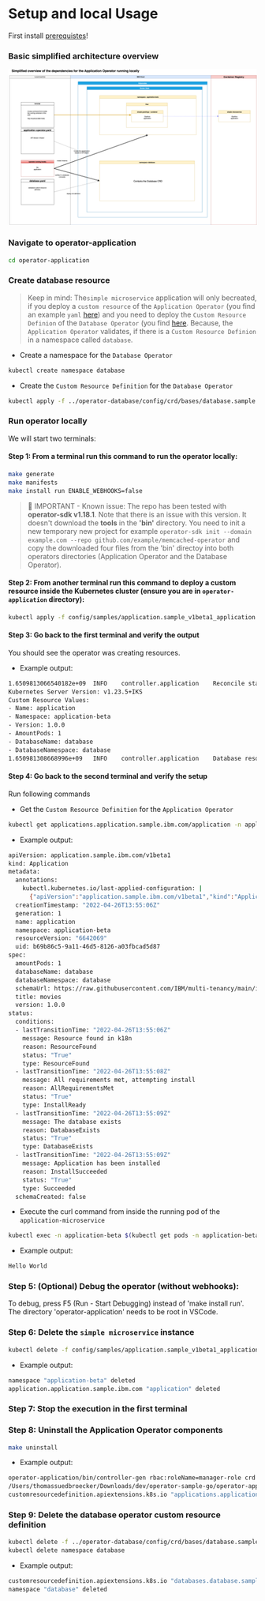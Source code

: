 # Setup and local Usage

First install [prerequistes](Prerequisites.md)!

### Basic simplified architecture overview

![](./images/simplified-architecture-02.png)

### Navigate to operator-application

```sh
cd operator-application
```

### Create database resource

> Keep in mind: The`simple microservice` application will only becreated, if you deploy a `custom resource` of the `Application Operator` (you find an example `yaml` [here](./config/samples/application.sample_v1beta1_application.yaml)) and you need to deploy the `Custom Resource Definion` of the `Database Operator` (you find [here](../operator-database/config/crd/bases/database.sample.third.party_databases.yaml). Because, the `Application Operator` validates, if there is a `Custom Resource Definion` in a namespace called `database`.

* Create a namespace for the `Database Operator`

```sh
kubectl create namespace database
```

* Create the `Custom Resource Definition` for the `Database Operator`

```sh
kubectl apply -f ../operator-database/config/crd/bases/database.sample.third.party_databases.yaml
```

### Run operator locally

We will start two terminals:

#### Step 1: From a terminal run this command to run the operator locally:

```sh
make generate
make manifests
make install run ENABLE_WEBHOOKS=false
```

>  🔴 IMPORTANT - Known issue: The repo has been tested with **operator-sdk v1.18.1**. Note that there is an issue with this version. It doesn't download the **tools** in the **'bin'** directory. You need to init a new temporary new project for example `operator-sdk init --domain example.com --repo github.com/example/memcached-operator` and copy the downloaded four files from the 'bin' directoy into both operators directories (Application Operator and the Database Operator).

#### Step 2: From another terminal run this command to deploy a custom resource inside the Kubernetes cluster (ensure you are in `operator-application` directory):

```sh
kubectl apply -f config/samples/application.sample_v1beta1_application.yaml
```

#### Step 3: Go back to the first terminal and verify the output

You should see the operator was creating resources.

* Example output:

```sh
1.6509813066540182e+09  INFO    controller.application    Reconcile started       {"reconciler group": "application.sample.ibm.com", "reconciler kind": "Application", "name": "application", "namespace": "application-beta"}
Kubernetes Server Version: v1.23.5+IKS
Custom Resource Values:
- Name: application
- Namespace: application-beta
- Version: 1.0.0
- AmountPods: 1
- DatabaseName: database
- DatabaseNamespace: database
1.650981308668996e+09   INFO    controller.application    Database resource database not found. Creating or re-creating database    {"reconciler group": "application.sample.ibm.com", "reconciler kind": "Application", "name": "application", "namespace": "application-beta"}
```

#### Step 4: Go back to the second terminal and verify the setup

Run following commands

* Get the `Custom Resource Definition` for the `Application Operator`

```sh
kubectl get applications.application.sample.ibm.com/application -n application-beta -oyaml
```

* Example output:

```sh
apiVersion: application.sample.ibm.com/v1beta1
kind: Application
metadata:
  annotations:
    kubectl.kubernetes.io/last-applied-configuration: |
      {"apiVersion":"application.sample.ibm.com/v1beta1","kind":"Application","metadata":{"annotations":{},"name":"application","namespace":"application-beta"},"spec":{"amountPods":1,"databaseName":"database","databaseNamespace":"database","title":"movies","version":"1.0.0"}}
  creationTimestamp: "2022-04-26T13:55:06Z"
  generation: 1
  name: application
  namespace: application-beta
  resourceVersion: "6642069"
  uid: b69b86c5-9a11-46d5-8126-a03fbcad5d87
spec:
  amountPods: 1
  databaseName: database
  databaseNamespace: database
  schemaUrl: https://raw.githubusercontent.com/IBM/multi-tenancy/main/installapp/postgres-config/create-populate-tenant-a.sql
  title: movies
  version: 1.0.0
status:
  conditions:
  - lastTransitionTime: "2022-04-26T13:55:06Z"
    message: Resource found in k18n
    reason: ResourceFound
    status: "True"
    type: ResourceFound
  - lastTransitionTime: "2022-04-26T13:55:08Z"
    message: All requirements met, attempting install
    reason: AllRequirementsMet
    status: "True"
    type: InstallReady
  - lastTransitionTime: "2022-04-26T13:55:09Z"
    message: The database exists
    reason: DatabaseExists
    status: "True"
    type: DatabaseExists
  - lastTransitionTime: "2022-04-26T13:55:09Z"
    message: Application has been installed
    reason: InstallSucceeded
    status: "True"
    type: Succeeded
  schemaCreated: false
```

* Execute the curl command from inside the running pod of the `application-microservice`

```sh
kubectl exec -n application-beta $(kubectl get pods -n application-beta | awk '/application-deployment-microservice/ {print $1;exit}') --container application-microservice -- curl -s http://localhost:8081/hello
```

* Example output:

```sh
Hello World
```

### Step 5: (Optional) Debug the operator (without webhooks):

To debug, press F5 (Run - Start Debugging) instead of 'make install run'. The directory 'operator-application' needs to be root in VSCode.

### Step 6: Delete the `simple microservice` instance

```sh
kubectl delete -f config/samples/application.sample_v1beta1_application.yaml
```

* Example output:

```sh
namespace "application-beta" deleted
application.application.sample.ibm.com "application" deleted
```

### Step 7: Stop the execution in the first terminal

### Step 8: Uninstall the Application Operator components

```sh
make uninstall
```

* Example output:

```sh
operator-application/bin/controller-gen rbac:roleName=manager-role crd webhook paths="./..." output:crd:artifacts:config=config/crd/bases
/Users/thomassuedbroecker/Downloads/dev/operator-sample-go/operator-application/bin/kustomize build config/crd | kubectl delete --ignore-not-found=false -f -
customresourcedefinition.apiextensions.k8s.io "applications.application.sample.ibm.com" deleted
```

### Step 9: Delete the database operator custom resource definition

```sh
kubectl delete -f ../operator-database/config/crd/bases/database.sample.third.party_databases.yaml
kubectl delete namespace database
```

* Example output:

```sh
customresourcedefinition.apiextensions.k8s.io "databases.database.sample.third.party" deleted
namespace "database" deleted
```